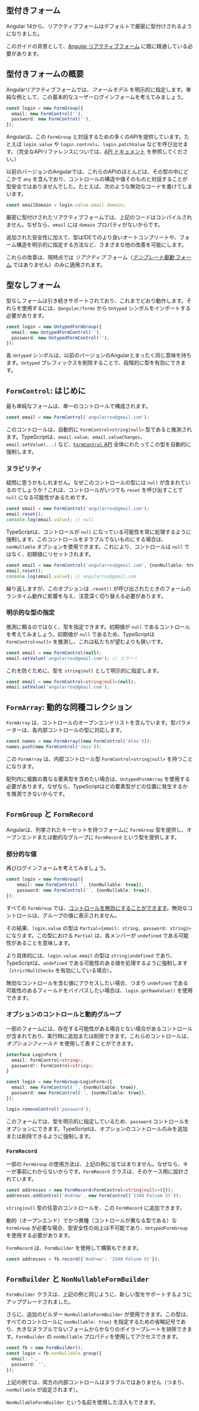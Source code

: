 ## 型付きフォーム

Angular 14から、リアクティブフォームはデフォルトで厳密に型付けされるようになりました。

このガイドの背景として、[Angular リアクティブフォーム](guide/forms/reactive-forms) に既に精通している必要があります。

## 型付きフォームの概要

<docs-video src="https://www.youtube.com/embed/L-odCf4MfJc" alt="Angular の型付きフォーム" />

Angularリアクティブフォームでは、*フォームモデル* を明示的に指定します。単純な例として、この基本的なユーザーログインフォームを考えてみましょう。

```ts
const login = new FormGroup({
  email: new FormControl(''),
  password: new FormControl(''),
});
```

Angularは、この `FormGroup` と対話するための多くのAPIを提供しています。たとえば `login.value` や `login.controls`、`login.patchValue` などを呼び出せます。（完全なAPIリファレンスについては、[API ドキュメント](api/forms/FormGroup) を参照してください。）

以前のバージョンのAngularでは、これらのAPIのほとんどは、その型の中にどこかで `any` を含んでおり、コントロールの構造や値そのものと対話することが型安全ではありませんでした。たとえば、次のような無効なコードを書けてしまいます。

```ts
const emailDomain = login.value.email.domain;
```

厳密に型付けされたリアクティブフォームでは、上記のコードはコンパイルされません。なぜなら、`email` には `domain` プロパティがないからです。

追加された安全性に加えて、型はIDEでのより良いオートコンプリートや、フォーム構造を明示的に指定する方法など、さまざまな他の改善を可能にします。

これらの改善は、現時点では *リアクティブ* フォーム（[*テンプレート駆動* フォーム](guide/forms/template-driven-forms) ではありません）のみに適用されます。

## 型なしフォーム

型なしフォームは引き続きサポートされており、これまでどおり動作します。それらを使用するには、`@angular/forms` から `Untyped` シンボルをインポートする必要があります。

```ts
const login = new UntypedFormGroup({
  email: new UntypedFormControl(''),
  password: new UntypedFormControl(''),
});
```

各 `Untyped` シンボルは、以前のバージョンのAngularとまったく同じ意味を持ちます。`Untyped` プレフィックスを削除することで、段階的に型を有効にできます。

## `FormControl`: はじめに

最も単純なフォームは、単一のコントロールで構成されます。

```ts
const email = new FormControl('angularrox@gmail.com');
```

このコントロールは、自動的に `FormControl<string|null>` 型であると推測されます。TypeScriptは、`email.value`、`email.valueChanges`、`email.setValue(...)` など、[`FormControl` API](api/forms/FormControl) 全体にわたってこの型を自動的に強制します。

### ヌラビリティ

疑問に思うかもしれません。なぜこのコントロールの型には `null` が含まれているのでしょうか？これは、コントロールがいつでも `reset` を呼び出すことで `null` になる可能性があるためです。

```ts
const email = new FormControl('angularrox@gmail.com');
email.reset();
console.log(email.value); // null
```

TypeScriptは、コントロールが `null` になっている可能性を常に処理するように強制します。このコントロールをヌラブルでないものにする場合は、`nonNullable` オプションを使用できます。これにより、コントロールは `null` ではなく、初期値にリセットされます。

```ts
const email = new FormControl('angularrox@gmail.com', {nonNullable: true});
email.reset();
console.log(email.value); // angularrox@gmail.com
```

繰り返しますが、このオプションは `.reset()` が呼び出されたときのフォームのランタイム動作に影響を与え、注意深く切り替える必要があります。

### 明示的な型の指定

推測に頼るのではなく、型を指定できます。初期値が `null` であるコントロールを考えてみましょう。初期値が `null` であるため、TypeScriptは `FormControl<null>` を推測し、これは私たちが望むよりも狭いです。

```ts
const email = new FormControl(null);
email.setValue('angularrox@gmail.com'); // エラー！
```

これを防ぐために、型を `string|null` として明示的に指定します。

```ts
const email = new FormControl<string|null>(null);
email.setValue('angularrox@gmail.com');
```

## `FormArray`: 動的な同種コレクション

`FormArray` は、コントロールのオープンエンドリストを含んでいます。型パラメーターは、各内部コントロールの型に対応します。

```ts
const names = new FormArray([new FormControl('Alex')]);
names.push(new FormControl('Jess'));
```

この `FormArray` は、内部コントロール型 `FormControl<string|null>` を持つことになります。

配列内に複数の異なる要素型を含めたい場合は、`UntypedFormArray` を使用する必要があります。なぜなら、TypeScriptはどの要素型がどの位置に発生するかを推測できないからです。

## `FormGroup` と `FormRecord`

Angularは、列挙されたキーセットを持つフォームに `FormGroup` 型を提供し、オープンエンドまたは動的なグループに `FormRecord` という型を提供します。

### 部分的な値

再びログインフォームを考えてみましょう。

```ts
const login = new FormGroup({
    email: new FormControl('', {nonNullable: true}),
    password: new FormControl('', {nonNullable: true}),
});
```

すべての `FormGroup` では、[コントロールを無効にすることができます](api/forms/FormGroup)。無効なコントロールは、グループの値に表示されません。

その結果、`login.value` の型は `Partial<{email: string, password: string}>` になります。この型における `Partial` は、各メンバーが `undefined` である可能性があることを意味します。

より具体的には、`login.value.email` の型は `string|undefined` であり、TypeScriptは、`undefined` である可能性のある値を処理するように強制します（`strictNullChecks` を有効にしている場合）。

無効なコントロールを含む値にアクセスしたい場合、つまり `undefined` である可能性のあるフィールドをバイパスしたい場合は、`login.getRawValue()` を使用できます。

### オプションのコントロールと動的グループ

一部のフォームには、存在する可能性がある場合とない場合があるコントロールが含まれており、実行時に追加または削除できます。これらのコントロールは、*オプションフィールド* を使用して表すことができます。

```ts
interface LoginForm {
  email: FormControl<string>;
  password?: FormControl<string>;
}

const login = new FormGroup<LoginForm>({
  email: new FormControl('', {nonNullable: true}),
  password: new FormControl('', {nonNullable: true}),
});

login.removeControl('password');
```

このフォームでは、型を明示的に指定しているため、`password` コントロールをオプションにできます。TypeScriptは、オプションのコントロールのみを追加または削除できるように強制します。

### `FormRecord`

一部の `FormGroup` の使用方法は、上記の例に当てはまりません。なぜなら、キーが事前にわからないからです。`FormRecord` クラスは、そのケース用に設計されています。

```ts
const addresses = new FormRecord<FormControl<string|null>>({});
addresses.addControl('Andrew', new FormControl('2340 Folsom St'));
```

`string|null` 型の任意のコントロールを、この `FormRecord` に追加できます。

動的（オープンエンド）でかつ異種（コントロールが異なる型である）な `FormGroup` が必要な場合、型安全性の向上は不可能であり、`UntypedFormGroup` を使用する必要があります。

`FormRecord` は、`FormBuilder` を使用して構築もできます。

```ts
const addresses = fb.record({'Andrew': '2340 Folsom St'});
```

## `FormBuilder` と `NonNullableFormBuilder`

`FormBuilder` クラスは、上記の例と同じように、新しい型をサポートするようにアップグレードされました。

さらに、追加のビルダー `NonNullableFormBuilder` が使用できます。この型は、すべてのコントロールに `nonNullable: true}` を指定するための省略記号であり、大きなヌラブルでないフォームからかなりのボイラープレートを排除できます。`FormBuilder` の `nonNullable` プロパティを使用してアクセスできます。

```ts
const fb = new FormBuilder();
const login = fb.nonNullable.group({
  email: '',
  password: '',
});
```

上記の例では、両方の内部コントロールはヌラブルではありません（つまり、`nonNullable` が設定されます）。

`NonNullableFormBuilder` という名前を使用した注入もできます。
